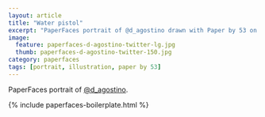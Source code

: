 ```yaml
---
layout: article
title: "Water pistol"
excerpt: "PaperFaces portrait of @d_agostino drawn with Paper by 53 on an iPad."
image: 
  feature: paperfaces-d-agostino-twitter-lg.jpg
  thumb: paperfaces-d-agostino-twitter-150.jpg
category: paperfaces
tags: [portrait, illustration, paper by 53]
---
```


PaperFaces portrait of [@d_agostino](http://twitter.com/d_agostino).

{% include paperfaces-boilerplate.html %}